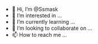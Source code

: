- 👋 Hi, I’m @Ssmask
- 👀 I’m interested in ...
- 🌱 I’m currently learning ...
- 💞️ I’m looking to collaborate on ...
- 📫 How to reach me ...

<!---
Ssmask/Ssmask is a ✨ special ✨ repository because its `README.md` (this file) appears on your GitHub profile.
You can click the Preview link to take a look at your changes.
--->
